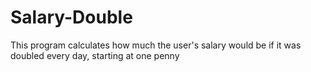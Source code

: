 # Salary-Double
This program calculates how much the user's salary would be if it was doubled every day, starting at one penny

